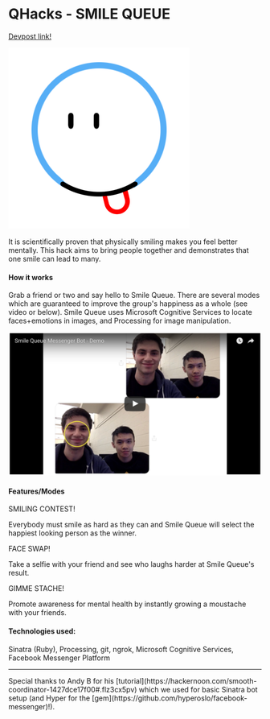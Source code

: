 # QHacks - SMILE QUEUE

[Devpost link!](https://devpost.com/software/smile-queue)

![logo](https://github.com/kevinah/QHacks/blob/master/smile%20queue.png)

It is scientifically proven that physically smiling makes you feel better mentally. This hack aims to bring people together and demonstrates that one smile can lead to many.

#### How it works
Grab a friend or two and say hello to Smile Queue. There are several modes which are guaranteed to improve the group's happiness as a whole (see video or below). Smile Queue uses Microsoft Cognitive Services to locate faces+emotions in images, and Processing for image manipulation.

[![video](https://github.com/kevinah/QHacks/blob/master/video-preview.png)](https://www.youtube.com/watch?v=xqw43WMkWvU)

#### Features/Modes

SMILING CONTEST!

Everybody must smile as hard as they can and Smile Queue will select the happiest looking person as the winner.

FACE SWAP!

Take a selfie with your friend and see who laughs harder at Smile Queue's result.

GIMME STACHE!

Promote awareness for mental health by instantly growing a moustache with your friends.

#### Technologies used:
Sinatra (Ruby), Processing, git, ngrok, Microsoft Cognitive Services, Facebook Messenger Platform

<hr>
Special thanks to Andy B for his [tutorial](https://hackernoon.com/smooth-coordinator-1427dce17f00#.flz3cx5pv) which we used for basic Sinatra bot setup (and Hyper for the [gem](https://github.com/hyperoslo/facebook-messenger)!).
